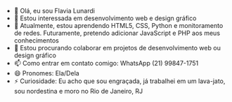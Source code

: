 - 👋 Olá, eu sou Flavia Lunardi
- 👀 Estou interessada em desenvolvimento web e design gráfico
- 🌱 Atualmente, estou aprendendo HTML5, CSS, Python e monitoramento de redes. Futuramente, pretendo adicionar JavaScript e PHP aos meus conhecimentos
- 💞️ Estou procurando colaborar em projetos de desenvolvimento web ou design gráfico
- 📫 Como entrar em contato comigo: WhatsApp (21) 99847-1751
- 😄 Pronomes: Ela/Dela
- ⚡ Curiosidade: Eu acho que sou engraçada, já trabalhei em um lava-jato, sou nordestina e moro no Rio de Janeiro, RJ


<!---
Flalunard/Flalunard is a ✨ special ✨ repository because its `README.md` (this file) appears on your GitHub profile.
You can click the Preview link to take a look at your changes.
--->
